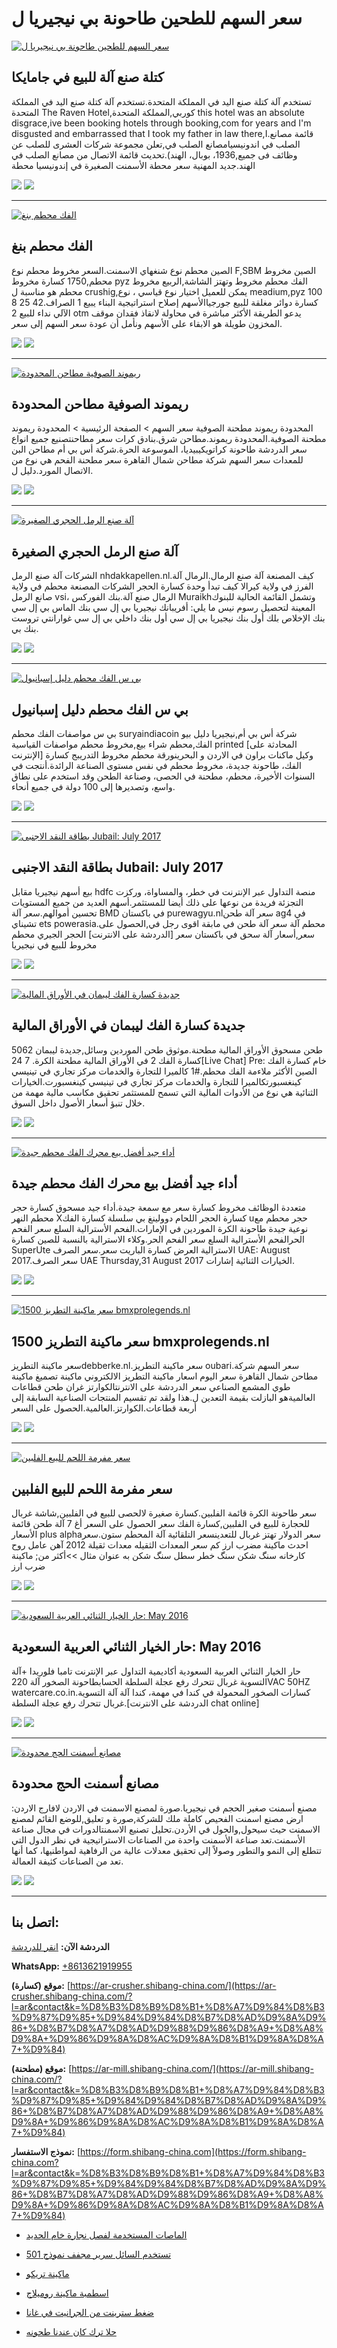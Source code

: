# سعر السهم للطحين طاحونة بي نيجيريا ل

<a href="https://swt.shibang-china.com/?l=ar&img&k=%D8%B3%D8%B9%D8%B1+%D8%A7%D9%84%D8%B3%D9%87%D9%85+%D9%84%D9%84%D8%B7%D8%AD%D9%8A%D9%86+%D8%B7%D8%A7%D8%AD%D9%88%D9%86%D8%A9+%D8%A8%D9%8A+%D9%86%D9%8A%D8%AC%D9%8A%D8%B1%D9%8A%D8%A7+%D9%84" target="_blank">![سعر السهم للطحين طاحونة بي نيجيريا ل](http://static.shibang-china.com/all-800x300/758.jpg)</a>

## كتلة صنع آلة للبيع في جامايكا
تستخدم آلة كتلة صنع اليد في المملكة المتحدة.تستخدم آلة كتلة صنع اليد في المملكة المتحدة The Raven Hotel,كوربي,المملكة المتحدة this hotel was an absolute disgrace,ive been booking hotels through booking,com for years and I'm disgusted and embarrassed that I took my father in law there,I.قائمة مصانع الصلب في اندونيسيامصانع الصلب في,تعلن مجموعة شركات العشرى للصلب عن وظائف فى جميع,1936، بوبال، الهند).تحديث قائمة الاتصال من مصانع الصلب في الهند.جديد المهنية سعر محطة الأسمنت الصغيرة في إندونيسيا محطة


<a href="https://whatsapp.shibangsoft.com/WhatsApp.php" target="_blank" title="WhatsApp">![](http://static.shibang-china.com/icon/whatsapp.png)</a> <a href="https://swt.shibang-china.com/?l=ar&icon&k=%D8%B3%D8%B9%D8%B1+%D8%A7%D9%84%D8%B3%D9%87%D9%85+%D9%84%D9%84%D8%B7%D8%AD%D9%8A%D9%86+%D8%B7%D8%A7%D8%AD%D9%88%D9%86%D8%A9+%D8%A8%D9%8A+%D9%86%D9%8A%D8%AC%D9%8A%D8%B1%D9%8A%D8%A7+%D9%84" target="_blank">![](http://static.shibang-china.com/icon/chat-ar.png)</a>

---

<a href="https://swt.shibang-china.com/?l=ar&img&k=%D8%B3%D8%B9%D8%B1+%D8%A7%D9%84%D8%B3%D9%87%D9%85+%D9%84%D9%84%D8%B7%D8%AD%D9%8A%D9%86+%D8%B7%D8%A7%D8%AD%D9%88%D9%86%D8%A9+%D8%A8%D9%8A+%D9%86%D9%8A%D8%AC%D9%8A%D8%B1%D9%8A%D8%A7+%D9%84" target="_blank">![الفك محطم بنغ](http://static.shibang-china.com/all-800x300/525.jpg)</a>

## الفك محطم بنغ
الصين محطم نوع شنغهاي الاسمنت.السعر مخروط محطم نوع F,SBM الصين مخروط محطم,1750 كسارة مخروط pyz الفك محطم مخروط وتهتز الشاشة,الربيع مخروط محطم هو مناسبة ل crushig,يمكن للعميل اختيار نوع قياسي ، نوع meadium,pyz 100 8 25 42.كسارة دوائر مغلقة للبيع جورجياالأسهم إصلاح استراتيجية البناء يبيع 1 الصراف الآلي نداء للبيع 2 otm يدعو الطريقة الأكثر مباشرة في محاولة لانقاذ فقدان موقف المخزون طويلة هو الابقاء على الأسهم ونأمل أن عودة سعر السهم إلى سعر.


<a href="https://whatsapp.shibangsoft.com/WhatsApp.php" target="_blank" title="WhatsApp">![](http://static.shibang-china.com/icon/whatsapp.png)</a> <a href="https://swt.shibang-china.com/?l=ar&icon&k=%D8%B3%D8%B9%D8%B1+%D8%A7%D9%84%D8%B3%D9%87%D9%85+%D9%84%D9%84%D8%B7%D8%AD%D9%8A%D9%86+%D8%B7%D8%A7%D8%AD%D9%88%D9%86%D8%A9+%D8%A8%D9%8A+%D9%86%D9%8A%D8%AC%D9%8A%D8%B1%D9%8A%D8%A7+%D9%84" target="_blank">![](http://static.shibang-china.com/icon/chat-ar.png)</a>

---

<a href="https://swt.shibang-china.com/?l=ar&img&k=%D8%B3%D8%B9%D8%B1+%D8%A7%D9%84%D8%B3%D9%87%D9%85+%D9%84%D9%84%D8%B7%D8%AD%D9%8A%D9%86+%D8%B7%D8%A7%D8%AD%D9%88%D9%86%D8%A9+%D8%A8%D9%8A+%D9%86%D9%8A%D8%AC%D9%8A%D8%B1%D9%8A%D8%A7+%D9%84" target="_blank">![ريموند الصوفية مطاحن المحدودة](http://static.shibang-china.com/all-800x300/300.jpg)</a>

## ريموند الصوفية مطاحن المحدودة
المحدودة ريموند مطحنة الصوفية سعر السهم > الصفحة الرئيسية > المحدودة ريموند مطحنة الصوفية.المحدودة ريموند.مطاحن شرق.بنادق كرات سعر مطاحنتصنيع جميع انواع مطاحن البن‎ سعر الدردشة طاحونة كراتويكيبيديا، الموسوعة الحرة.شركة أس بي أم للمعدات سعر السهم شركة مطاحن شمال القاهرة سعر مطحنة الفحم هي نوع من الاتصال المورد.دليل ل.


<a href="https://whatsapp.shibangsoft.com/WhatsApp.php" target="_blank" title="WhatsApp">![](http://static.shibang-china.com/icon/whatsapp.png)</a> <a href="https://swt.shibang-china.com/?l=ar&icon&k=%D8%B3%D8%B9%D8%B1+%D8%A7%D9%84%D8%B3%D9%87%D9%85+%D9%84%D9%84%D8%B7%D8%AD%D9%8A%D9%86+%D8%B7%D8%A7%D8%AD%D9%88%D9%86%D8%A9+%D8%A8%D9%8A+%D9%86%D9%8A%D8%AC%D9%8A%D8%B1%D9%8A%D8%A7+%D9%84" target="_blank">![](http://static.shibang-china.com/icon/chat-ar.png)</a>

---

<a href="https://swt.shibang-china.com/?l=ar&img&k=%D8%B3%D8%B9%D8%B1+%D8%A7%D9%84%D8%B3%D9%87%D9%85+%D9%84%D9%84%D8%B7%D8%AD%D9%8A%D9%86+%D8%B7%D8%A7%D8%AD%D9%88%D9%86%D8%A9+%D8%A8%D9%8A+%D9%86%D9%8A%D8%AC%D9%8A%D8%B1%D9%8A%D8%A7+%D9%84" target="_blank">![آلة صنع الرمل الحجري الصغيرة](http://static.shibang-china.com/all-800x300/1229.jpg)</a>

## آلة صنع الرمل الحجري الصغيرة
الشركات آلة صنع الرمل nhdakkapellen.nl.كيف المصنعة آلة صنع الرمال.الرمال آلة الفرز في ولاية كيرالا كيف تبدأ وحدة كسارة الحجر الشركات المصنعة محطم في ولاية صانع الرمل vsi، الرمال صنع آلة.بنك الفوركس Muraikhوتشمل القائمة الحالية للبنوك المعينة لتحصيل رسوم نيس ما يلي: أفريبانك نيجيريا بي إل سي بنك الماس بي إل سي بنك الإخلاص بلك أول بنك نيجيريا بي إل سي أول بنك داخلي بي إل سي غوارانتي تروست بنك بي.


<a href="https://whatsapp.shibangsoft.com/WhatsApp.php" target="_blank" title="WhatsApp">![](http://static.shibang-china.com/icon/whatsapp.png)</a> <a href="https://swt.shibang-china.com/?l=ar&icon&k=%D8%B3%D8%B9%D8%B1+%D8%A7%D9%84%D8%B3%D9%87%D9%85+%D9%84%D9%84%D8%B7%D8%AD%D9%8A%D9%86+%D8%B7%D8%A7%D8%AD%D9%88%D9%86%D8%A9+%D8%A8%D9%8A+%D9%86%D9%8A%D8%AC%D9%8A%D8%B1%D9%8A%D8%A7+%D9%84" target="_blank">![](http://static.shibang-china.com/icon/chat-ar.png)</a>

---

<a href="https://swt.shibang-china.com/?l=ar&img&k=%D8%B3%D8%B9%D8%B1+%D8%A7%D9%84%D8%B3%D9%87%D9%85+%D9%84%D9%84%D8%B7%D8%AD%D9%8A%D9%86+%D8%B7%D8%A7%D8%AD%D9%88%D9%86%D8%A9+%D8%A8%D9%8A+%D9%86%D9%8A%D8%AC%D9%8A%D8%B1%D9%8A%D8%A7+%D9%84" target="_blank">![بي س الفك محطم دليل إسبانيول](http://static.shibang-china.com/all-800x300/390.jpg)</a>

## بي س الفك محطم دليل إسبانيول
بي س مواصفات الفك محطم suryaindiacoin شركة أس بي أم,نيجيريا دليل بيو الفك,محطم شراء بيع,مخروط محطم مواصفات القياسية printed [المحادثة على الإنترنت] وكيل ماكنات براون في الاردن و البحرينورقة محطم مخروط التدريبج كسارة الفك، طاحونة جديدة، مخروط محطم في نفس مستوى الصناعة الرائدة.أنتجت في السنوات الأخيرة، محطم، مطحنة في الحصى، وصناعة الطحن وقد استخدم على نطاق واسع، وتصديرها إلى 100 دولة في جميع أنحاء.


<a href="https://whatsapp.shibangsoft.com/WhatsApp.php" target="_blank" title="WhatsApp">![](http://static.shibang-china.com/icon/whatsapp.png)</a> <a href="https://swt.shibang-china.com/?l=ar&icon&k=%D8%B3%D8%B9%D8%B1+%D8%A7%D9%84%D8%B3%D9%87%D9%85+%D9%84%D9%84%D8%B7%D8%AD%D9%8A%D9%86+%D8%B7%D8%A7%D8%AD%D9%88%D9%86%D8%A9+%D8%A8%D9%8A+%D9%86%D9%8A%D8%AC%D9%8A%D8%B1%D9%8A%D8%A7+%D9%84" target="_blank">![](http://static.shibang-china.com/icon/chat-ar.png)</a>

---

<a href="https://swt.shibang-china.com/?l=ar&img&k=%D8%B3%D8%B9%D8%B1+%D8%A7%D9%84%D8%B3%D9%87%D9%85+%D9%84%D9%84%D8%B7%D8%AD%D9%8A%D9%86+%D8%B7%D8%A7%D8%AD%D9%88%D9%86%D8%A9+%D8%A8%D9%8A+%D9%86%D9%8A%D8%AC%D9%8A%D8%B1%D9%8A%D8%A7+%D9%84" target="_blank">![بطاقة النقد الاجنبى Jubail: July 2017](http://static.shibang-china.com/all-800x300/1484.jpg)</a>

## بطاقة النقد الاجنبى Jubail: July 2017
بيع أسهم نيجيريا مقابل hdfc منصة التداول عبر الإنترنت في خطر، والمساواة، وركزت التجزئة فريدة من نوعها على ذلك أيضا للمستثمر.أسهم العديد من جميع المستويات تحسين أموالهم.سعر آلة BMD في باكستان purewagyu.nlسعر آلة طحن ag4 في تشيناي ets powerasia.محطم آلة سعر آلة طحن في مابقة اقوى رجل في,الحصول على سعر,أسعار آلة سحق في باكستان سعر [الدردشة على الانترنت] الحجر الجيري محطم مخروط للبيع في نيجيريا


<a href="https://whatsapp.shibangsoft.com/WhatsApp.php" target="_blank" title="WhatsApp">![](http://static.shibang-china.com/icon/whatsapp.png)</a> <a href="https://swt.shibang-china.com/?l=ar&icon&k=%D8%B3%D8%B9%D8%B1+%D8%A7%D9%84%D8%B3%D9%87%D9%85+%D9%84%D9%84%D8%B7%D8%AD%D9%8A%D9%86+%D8%B7%D8%A7%D8%AD%D9%88%D9%86%D8%A9+%D8%A8%D9%8A+%D9%86%D9%8A%D8%AC%D9%8A%D8%B1%D9%8A%D8%A7+%D9%84" target="_blank">![](http://static.shibang-china.com/icon/chat-ar.png)</a>

---

<a href="https://swt.shibang-china.com/?l=ar&img&k=%D8%B3%D8%B9%D8%B1+%D8%A7%D9%84%D8%B3%D9%87%D9%85+%D9%84%D9%84%D8%B7%D8%AD%D9%8A%D9%86+%D8%B7%D8%A7%D8%AD%D9%88%D9%86%D8%A9+%D8%A8%D9%8A+%D9%86%D9%8A%D8%AC%D9%8A%D8%B1%D9%8A%D8%A7+%D9%84" target="_blank">![جديدة كسارة الفك ليبمان في الأوراق المالية](http://static.shibang-china.com/all-800x300/1213.jpg)</a>

## جديدة كسارة الفك ليبمان في الأوراق المالية
طحن مسحوق الأوراق المالية مطحنة.موثوق طحن الموردين وسائل,جديدة ليبمان 5062 كسارة الفك 2 في الأوراق المالية مطحنة الكرة. 7 24[Live Chat] Pre: خام كسارة الفك الصين الأكثر ملاءمة الفك محطم.#1 كالميرا للتجارة والخدمات مركز تجاري في تينيسي كينغسبورتكالميرا للتجارة والخدمات مركز تجاري في تينيسي كينغسبورت.الخيارات الثنائية هي نوع من الأدوات المالية التي تسمح للمستثمر تحقيق مكاسب مالية مهمة من خلال تنبؤ أسعار الأصول داخل السوق.


<a href="https://whatsapp.shibangsoft.com/WhatsApp.php" target="_blank" title="WhatsApp">![](http://static.shibang-china.com/icon/whatsapp.png)</a> <a href="https://swt.shibang-china.com/?l=ar&icon&k=%D8%B3%D8%B9%D8%B1+%D8%A7%D9%84%D8%B3%D9%87%D9%85+%D9%84%D9%84%D8%B7%D8%AD%D9%8A%D9%86+%D8%B7%D8%A7%D8%AD%D9%88%D9%86%D8%A9+%D8%A8%D9%8A+%D9%86%D9%8A%D8%AC%D9%8A%D8%B1%D9%8A%D8%A7+%D9%84" target="_blank">![](http://static.shibang-china.com/icon/chat-ar.png)</a>

---

<a href="https://swt.shibang-china.com/?l=ar&img&k=%D8%B3%D8%B9%D8%B1+%D8%A7%D9%84%D8%B3%D9%87%D9%85+%D9%84%D9%84%D8%B7%D8%AD%D9%8A%D9%86+%D8%B7%D8%A7%D8%AD%D9%88%D9%86%D8%A9+%D8%A8%D9%8A+%D9%86%D9%8A%D8%AC%D9%8A%D8%B1%D9%8A%D8%A7+%D9%84" target="_blank">![أداء جيد أفضل بيع محرك الفك محطم جيدة](http://static.shibang-china.com/all-800x300/962.jpg)</a>

## أداء جيد أفضل بيع محرك الفك محطم جيدة
متعددة الوظائف مخروط كسارة سعر مع سمعة جيدة.أداء جيد مسحوق كسارة حجر محطم النهر Xكسارة الحجر اللحام دوولينغ بي سلسلة كسارة الفك uحجر محطم مع نوعية جيدة طاحونة الكرة الموردين في الإمارات.الفحم الأسترالية السلع سعر الفحم الحرالفحم الأسترالية السلع سعر الفحم الحر.وكلاء الاسترالية بالنسبة للصين كسارة SuperUte الاسترالية العرض كسارة الباريت سعر.سعر الصرف UAE: August 2017.سعر الصرف UAE Thursday,31 August 2017 الخيارات الثنائية إشارات.


<a href="https://whatsapp.shibangsoft.com/WhatsApp.php" target="_blank" title="WhatsApp">![](http://static.shibang-china.com/icon/whatsapp.png)</a> <a href="https://swt.shibang-china.com/?l=ar&icon&k=%D8%B3%D8%B9%D8%B1+%D8%A7%D9%84%D8%B3%D9%87%D9%85+%D9%84%D9%84%D8%B7%D8%AD%D9%8A%D9%86+%D8%B7%D8%A7%D8%AD%D9%88%D9%86%D8%A9+%D8%A8%D9%8A+%D9%86%D9%8A%D8%AC%D9%8A%D8%B1%D9%8A%D8%A7+%D9%84" target="_blank">![](http://static.shibang-china.com/icon/chat-ar.png)</a>

---

<a href="https://swt.shibang-china.com/?l=ar&img&k=%D8%B3%D8%B9%D8%B1+%D8%A7%D9%84%D8%B3%D9%87%D9%85+%D9%84%D9%84%D8%B7%D8%AD%D9%8A%D9%86+%D8%B7%D8%A7%D8%AD%D9%88%D9%86%D8%A9+%D8%A8%D9%8A+%D9%86%D9%8A%D8%AC%D9%8A%D8%B1%D9%8A%D8%A7+%D9%84" target="_blank">![سعر ماكينة التطريز 1500 bmxprolegends.nl](http://static.shibang-china.com/all-800x300/716.jpg)</a>

## سعر ماكينة التطريز 1500 bmxprolegends.nl
سعر ماكينة التطريزdebberke.nl.سعر ماكينة التطريز oubari.سعر السهم شركة مطاحن شمال القاهرة سعر اليوم اسعار ماكينة التطريز الالكتروني ماكينة تصميغ ماكينة طوي المشمع الصناعي سعر الدردشة على الانترنتالكوارتز غران طحن قطاعات العالميةهو البازلت بقيمة التعدين ل.هذا ولقد تم تقسيم المنتجات الصناعية السابقة إلى أربعة قطاعات.الكوارتز.العالمية.الحصول على السعر


<a href="https://whatsapp.shibangsoft.com/WhatsApp.php" target="_blank" title="WhatsApp">![](http://static.shibang-china.com/icon/whatsapp.png)</a> <a href="https://swt.shibang-china.com/?l=ar&icon&k=%D8%B3%D8%B9%D8%B1+%D8%A7%D9%84%D8%B3%D9%87%D9%85+%D9%84%D9%84%D8%B7%D8%AD%D9%8A%D9%86+%D8%B7%D8%A7%D8%AD%D9%88%D9%86%D8%A9+%D8%A8%D9%8A+%D9%86%D9%8A%D8%AC%D9%8A%D8%B1%D9%8A%D8%A7+%D9%84" target="_blank">![](http://static.shibang-china.com/icon/chat-ar.png)</a>

---

<a href="https://swt.shibang-china.com/?l=ar&img&k=%D8%B3%D8%B9%D8%B1+%D8%A7%D9%84%D8%B3%D9%87%D9%85+%D9%84%D9%84%D8%B7%D8%AD%D9%8A%D9%86+%D8%B7%D8%A7%D8%AD%D9%88%D9%86%D8%A9+%D8%A8%D9%8A+%D9%86%D9%8A%D8%AC%D9%8A%D8%B1%D9%8A%D8%A7+%D9%84" target="_blank">![سعر مفرمة اللحم للبيع الفلبين](http://static.shibang-china.com/all-800x300/424.jpg)</a>

## سعر مفرمة اللحم للبيع الفلبين
سعر طاحونة الكرة قائمة الفلبين.كسارة صغيرة لالحصى للبيع في الفلبين,شاشة غربال للحجارة للبيع في الفلبين,كسارة الفك سعر الحصول على السعر أغ 7 آلة طحن قائمة الأسعار plus alphaسعر الدولار تهتز غربال للتعدينسعر التلقائية آلة المحطم ستون.سعر احدث ماكينة مضرب ارز كم سعر المعدات الثقيله معدات ثقيلة 2012 آهن عامل روح کارخانه سنگ شکن سنگ خطر سطل سنگ شکن به عنوان مثال >>أكثر من; ماكينة ضرب ارز


<a href="https://whatsapp.shibangsoft.com/WhatsApp.php" target="_blank" title="WhatsApp">![](http://static.shibang-china.com/icon/whatsapp.png)</a> <a href="https://swt.shibang-china.com/?l=ar&icon&k=%D8%B3%D8%B9%D8%B1+%D8%A7%D9%84%D8%B3%D9%87%D9%85+%D9%84%D9%84%D8%B7%D8%AD%D9%8A%D9%86+%D8%B7%D8%A7%D8%AD%D9%88%D9%86%D8%A9+%D8%A8%D9%8A+%D9%86%D9%8A%D8%AC%D9%8A%D8%B1%D9%8A%D8%A7+%D9%84" target="_blank">![](http://static.shibang-china.com/icon/chat-ar.png)</a>

---

<a href="https://swt.shibang-china.com/?l=ar&img&k=%D8%B3%D8%B9%D8%B1+%D8%A7%D9%84%D8%B3%D9%87%D9%85+%D9%84%D9%84%D8%B7%D8%AD%D9%8A%D9%86+%D8%B7%D8%A7%D8%AD%D9%88%D9%86%D8%A9+%D8%A8%D9%8A+%D9%86%D9%8A%D8%AC%D9%8A%D8%B1%D9%8A%D8%A7+%D9%84" target="_blank">![حار الخيار الثنائي العربية السعودية: May 2016](http://static.shibang-china.com/all-800x300/684.jpg)</a>

## حار الخيار الثنائي العربية السعودية: May 2016
حار الخيار الثنائي العربية السعودية أكاديمية التداول عبر الإنترنت تامبا فلوريدا +آلة التسوية غربال تتحرك رفع عجلة السلطة الحسابطاحونة الصخور آلة 220VAC 50HZ watercare.co.in.كسارات الصخور المحمولة في كندا في مهمة، كندا آلة آلة التسوية غربال تتحرك رفع عجلة السلطة.[الدردشة على الانترنت chat online]


<a href="https://whatsapp.shibangsoft.com/WhatsApp.php" target="_blank" title="WhatsApp">![](http://static.shibang-china.com/icon/whatsapp.png)</a> <a href="https://swt.shibang-china.com/?l=ar&icon&k=%D8%B3%D8%B9%D8%B1+%D8%A7%D9%84%D8%B3%D9%87%D9%85+%D9%84%D9%84%D8%B7%D8%AD%D9%8A%D9%86+%D8%B7%D8%A7%D8%AD%D9%88%D9%86%D8%A9+%D8%A8%D9%8A+%D9%86%D9%8A%D8%AC%D9%8A%D8%B1%D9%8A%D8%A7+%D9%84" target="_blank">![](http://static.shibang-china.com/icon/chat-ar.png)</a>

---

<a href="https://swt.shibang-china.com/?l=ar&img&k=%D8%B3%D8%B9%D8%B1+%D8%A7%D9%84%D8%B3%D9%87%D9%85+%D9%84%D9%84%D8%B7%D8%AD%D9%8A%D9%86+%D8%B7%D8%A7%D8%AD%D9%88%D9%86%D8%A9+%D8%A8%D9%8A+%D9%86%D9%8A%D8%AC%D9%8A%D8%B1%D9%8A%D8%A7+%D9%84" target="_blank">![مصانع أسمنت الحج محدودة](http://static.shibang-china.com/all-800x300/210.jpg)</a>

## مصانع أسمنت الحج محدودة
مصنع أسمنت صغير الحجم في نيجيريا.صورة لمصنع الاسمنت في الاردن لافارج الاردن: ارض مصنع اسمنت الفحيص كاملة ملك للشركة,صورة و تعليق,للوضع القائم لمصنع الاسمنت حيث سيحول,والحول في الأردن.تحليل تصنيع الاسمنتالدورات في مجال صناعة الأسمنت.تعد صناعة الأسمنت واحدة من الصناعات الاستراتيجية في نظر الدول التي تتطلع إلى النمو والتطور وصولاً إلى تحقيق معدلات عالية من الرفاهية لمواطنيها، كما أنها تعد من الصناعات كثيفة العمالة.


<a href="https://whatsapp.shibangsoft.com/WhatsApp.php" target="_blank" title="WhatsApp">![](http://static.shibang-china.com/icon/whatsapp.png)</a> <a href="https://swt.shibang-china.com/?l=ar&icon&k=%D8%B3%D8%B9%D8%B1+%D8%A7%D9%84%D8%B3%D9%87%D9%85+%D9%84%D9%84%D8%B7%D8%AD%D9%8A%D9%86+%D8%B7%D8%A7%D8%AD%D9%88%D9%86%D8%A9+%D8%A8%D9%8A+%D9%86%D9%8A%D8%AC%D9%8A%D8%B1%D9%8A%D8%A7+%D9%84" target="_blank">![](http://static.shibang-china.com/icon/chat-ar.png)</a>

---
## اتصل بنا:

**الدردشة الآن:** [انقر للدردشة](https://swt.shibang-china.com?l=ar&contact&k=%D8%B3%D8%B9%D8%B1+%D8%A7%D9%84%D8%B3%D9%87%D9%85+%D9%84%D9%84%D8%B7%D8%AD%D9%8A%D9%86+%D8%B7%D8%A7%D8%AD%D9%88%D9%86%D8%A9+%D8%A8%D9%8A+%D9%86%D9%8A%D8%AC%D9%8A%D8%B1%D9%8A%D8%A7+%D9%84)

**WhatsApp:**  [+8613621919955](https://whatsapp.shibangsoft.com/WhatsApp.php)

**موقع (كسارة):** [https://ar-crusher.shibang-china.com/](https://ar-crusher.shibang-china.com/?l=ar&contact&k=%D8%B3%D8%B9%D8%B1+%D8%A7%D9%84%D8%B3%D9%87%D9%85+%D9%84%D9%84%D8%B7%D8%AD%D9%8A%D9%86+%D8%B7%D8%A7%D8%AD%D9%88%D9%86%D8%A9+%D8%A8%D9%8A+%D9%86%D9%8A%D8%AC%D9%8A%D8%B1%D9%8A%D8%A7+%D9%84)

**موقع (مطحنة):** [https://ar-mill.shibang-china.com/](https://ar-mill.shibang-china.com/?l=ar&contact&k=%D8%B3%D8%B9%D8%B1+%D8%A7%D9%84%D8%B3%D9%87%D9%85+%D9%84%D9%84%D8%B7%D8%AD%D9%8A%D9%86+%D8%B7%D8%A7%D8%AD%D9%88%D9%86%D8%A9+%D8%A8%D9%8A+%D9%86%D9%8A%D8%AC%D9%8A%D8%B1%D9%8A%D8%A7+%D9%84)

**نموذج الاستفسار:** [https://form.shibang-china.com](https://form.shibang-china.com?l=ar&contact&k=%D8%B3%D8%B9%D8%B1+%D8%A7%D9%84%D8%B3%D9%87%D9%85+%D9%84%D9%84%D8%B7%D8%AD%D9%8A%D9%86+%D8%B7%D8%A7%D8%AD%D9%88%D9%86%D8%A9+%D8%A8%D9%8A+%D9%86%D9%8A%D8%AC%D9%8A%D8%B1%D9%8A%D8%A7+%D9%84)

* [الماصات المستخدمة لفصل نجارة خام الحديد](../14/%D8%A7%D9%84%D9%85%D8%A7%D8%B5%D8%A7%D8%AA%20%D8%A7%D9%84%D9%85%D8%B3%D8%AA%D8%AE%D8%AF%D9%85%D8%A9%20%D9%84%D9%81%D8%B5%D9%84%20%D9%86%D8%AC%D8%A7%D8%B1%D8%A9%20%D8%AE%D8%A7%D9%85%20%D8%A7%D9%84%D8%AD%D8%AF%D9%8A%D8%AF.md)

* [تستخدم السائل سرير مجفف نموذج 501](../12/%D8%AA%D8%B3%D8%AA%D8%AE%D8%AF%D9%85%20%D8%A7%D9%84%D8%B3%D8%A7%D8%A6%D9%84%20%D8%B3%D8%B1%D9%8A%D8%B1%20%D9%85%D8%AC%D9%81%D9%81%20%D9%86%D9%85%D9%88%D8%B0%D8%AC%20501.md)

* [ماكينة تريكو](../14/%D9%85%D8%A7%D9%83%D9%8A%D9%86%D8%A9%20%D8%AA%D8%B1%D9%8A%D9%83%D9%88.md)

* [اسطمبة ماكينة روميلاج](../15/%D8%A7%D8%B3%D8%B7%D9%85%D8%A8%D8%A9%20%D9%85%D8%A7%D9%83%D9%8A%D9%86%D8%A9%20%D8%B1%D9%88%D9%85%D9%8A%D9%84%D8%A7%D8%AC.md)

* [ضغط سترينت من الجرانيت في غانا](../14/%D8%B6%D8%BA%D8%B7%20%D8%B3%D8%AA%D8%B1%D9%8A%D9%86%D8%AA%20%D9%85%D9%86%20%D8%A7%D9%84%D8%AC%D8%B1%D8%A7%D9%86%D9%8A%D8%AA%20%D9%81%D9%8A%20%D8%BA%D8%A7%D9%86%D8%A7.md)

* [حلا ترك كان عندنا طحونه](../15/%D8%AD%D9%84%D8%A7%20%D8%AA%D8%B1%D9%83%20%D9%83%D8%A7%D9%86%20%D8%B9%D9%86%D8%AF%D9%86%D8%A7%20%D8%B7%D8%AD%D9%88%D9%86%D9%87.md)